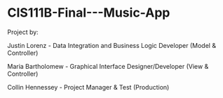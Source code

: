 # CIS111B-Final---Music-App

Project by: 

Justin Lorenz - Data Integration and Business Logic Developer (Model & Controller)

Maria Bartholomew - Graphical Interface Designer/Developer (View & Controller)

Collin Hennessey - Project Manager & Test (Production)
